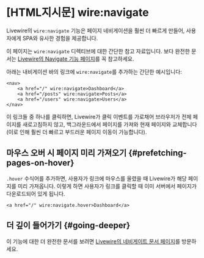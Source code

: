 # [HTML지시문] wire:navigate
Livewire의 `wire:navigate` 기능은 페이지 네비게이션을 훨씬 더 빠르게 만들어, 사용자에게 SPA와 유사한 경험을 제공합니다.

이 페이지는 `wire:navigate` 디렉티브에 대한 간단한 참고 자료입니다. 보다 완전한 문서는 [Livewire의 Navigate 기능 페이지](/livewire/3.x/navigate)를 꼭 참고하세요.

아래는 내비게이션 바의 링크에 `wire:navigate`를 추가하는 간단한 예시입니다:

```blade
<nav>
    <a href="/" wire:navigate>Dashboard</a>
    <a href="/posts" wire:navigate>Posts</a>
    <a href="/users" wire:navigate>Users</a>
</nav>
```

이 링크들 중 하나를 클릭하면, Livewire가 클릭 이벤트를 가로채어 브라우저가 전체 페이지를 새로고침하지 않고, 백그라운드에서 페이지를 가져와 현재 페이지와 교체합니다(이로 인해 훨씬 더 빠르고 부드러운 페이지 이동이 가능합니다).

## 마우스 오버 시 페이지 미리 가져오기 {#prefetching-pages-on-hover}

`.hover` 수식어를 추가하면, 사용자가 링크에 마우스를 올렸을 때 Livewire가 해당 페이지를 미리 가져옵니다. 이렇게 하면 사용자가 링크를 클릭할 때 이미 서버에서 페이지가 다운로드되어 있게 됩니다.

```blade
<a href="/" wire:navigate.hover>Dashboard</a>
```

## 더 깊이 들어가기 {#going-deeper}

이 기능에 대한 더 완전한 문서를 보려면 [Livewire의 네비게이트 문서 페이지](/livewire/3.x/navigate)를 방문하세요.
